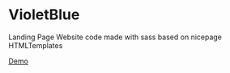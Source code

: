 # VioletBlue
Landing Page Website code made with sass based on nicepage HTMLTemplates

[Demo](https://rs-coding.github.io/VioletBlue/)
